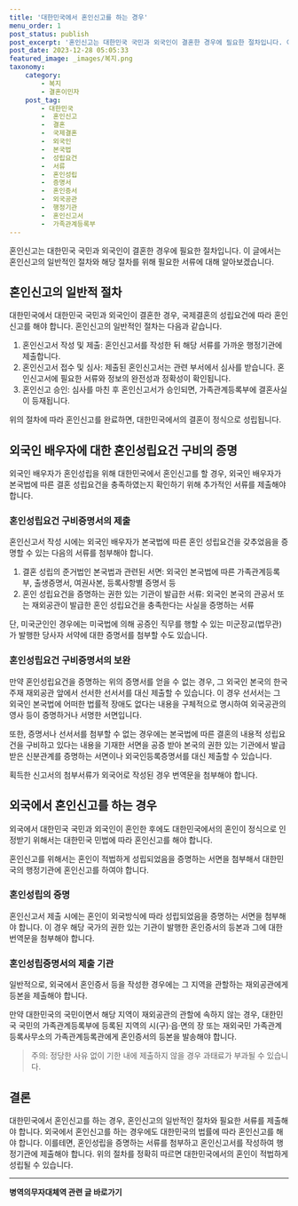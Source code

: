 ```yaml
---
title: '대한민국에서 혼인신고를 하는 경우'
menu_order: 1
post_status: publish
post_excerpt: '혼인신고는 대한민국 국민과 외국인이 결혼한 경우에 필요한 절차입니다. 이 글에서는 혼인신고의 일반적인 절차와 해당 절차를 위해 필요한 서류에 대해 알아보겠습니다.'
post_date: 2023-12-28 05:05:33
featured_image: _images/복지.png
taxonomy:
    category:
        - 복지
        - 결혼이민자
    post_tag:
        - 대한민국
        -  혼인신고
        -  결혼
        -  국제결혼
        -  외국인
        -  본국법
        -  성립요건
        -  서류
        -  혼인성립
        -  증명서
        -  혼인증서
        -  외국공관
        -  행정기관
        -  혼인신고서
        -  가족관계등록부
---
```



혼인신고는 대한민국 국민과 외국인이 결혼한 경우에 필요한 절차입니다. 이 글에서는 혼인신고의 일반적인 절차와 해당 절차를 위해 필요한 서류에 대해 알아보겠습니다.

## 혼인신고의 일반적 절차

대한민국에서 대한민국 국민과 외국인이 결혼한 경우, 국제결혼의 성립요건에 따라 혼인신고를 해야 합니다. 혼인신고의 일반적인 절차는 다음과 같습니다.

1. 혼인신고서 작성 및 제출: 혼인신고서를 작성한 뒤 해당 서류를 가까운 행정기관에 제출합니다.
2. 혼인신고서 접수 및 심사: 제출된 혼인신고서는 관련 부서에서 심사를 받습니다. 혼인신고서에 필요한 서류와 정보의 완전성과 정확성이 확인됩니다.
3. 혼인신고 승인: 심사를 마친 후 혼인신고서가 승인되면, 가족관계등록부에 결혼사실이 등재됩니다.

위의 절차에 따라 혼인신고를 완료하면, 대한민국에서의 결혼이 정식으로 성립됩니다.

## 외국인 배우자에 대한 혼인성립요건 구비의 증명

외국인 배우자가 혼인성립을 위해 대한민국에서 혼인신고를 할 경우, 외국인 배우자가 본국법에 따른 결혼 성립요건을 충족하였는지 확인하기 위해 추가적인 서류를 제출해야 합니다.

### 혼인성립요건 구비증명서의 제출

혼인신고서 작성 시에는 외국인 배우자가 본국법에 따른 혼인 성립요건을 갖추었음을 증명할 수 있는 다음의 서류를 첨부해야 합니다.

1. 결혼 성립의 준거법인 본국법과 관련된 서면: 외국인 본국법에 따른 가족관계등록부, 출생증명서, 여권사본, 등록사항별 증명서 등
2. 혼인 성립요건을 증명하는 권한 있는 기관이 발급한 서류: 외국인 본국의 관공서 또는 재외공관이 발급한 혼인 성립요건을 충족한다는 사실을 증명하는 서류

단, 미국군인인 경우에는 미국법에 의해 공증인 직무를 행할 수 있는 미군장교(법무관)가 발행한 당사자 서약에 대한 증명서를 첨부할 수도 있습니다.

### 혼인성립요건 구비증명서의 보완

만약 혼인성립요건을 증명하는 위의 증명서를 얻을 수 없는 경우, 그 외국인 본국의 한국주재 재외공관 앞에서 선서한 선서서를 대신 제출할 수 있습니다. 이 경우 선서서는 그 외국인 본국법에 어떠한 법률적 장애도 없다는 내용을 구체적으로 명시하여 외국공관의 영사 등이 증명하거나 서명한 서면입니다.

또한, 증명서나 선서서를 첨부할 수 없는 경우에는 본국법에 따른 결혼의 내용적 성립요건을 구비하고 있다는 내용을 기재한 서면을 공증 받아 본국의 권한 있는 기관에서 발급받은 신분관계를 증명하는 서면이나 외국인등록증명서를 대신 제출할 수 있습니다.

획득한 신고서의 첨부서류가 외국어로 작성된 경우 번역문을 첨부해야 합니다.

## 외국에서 혼인신고를 하는 경우

외국에서 대한민국 국민과 외국인이 혼인한 후에도 대한민국에서의 혼인이 정식으로 인정받기 위해서는 대한민국 민법에 따라 혼인신고를 해야 합니다.

혼인신고를 위해서는 혼인이 적법하게 성립되었음을 증명하는 서면을 첨부해서 대한민국의 행정기관에 혼인신고를 하여야 합니다.

### 혼인성립의 증명

혼인신고서 제출 시에는 혼인이 외국방식에 따라 성립되었음을 증명하는 서면을 첨부해야 합니다. 이 경우 해당 국가의 권한 있는 기관이 발행한 혼인증서의 등본과 그에 대한 번역문을 첨부해야 합니다.

### 혼인성립증명서의 제출 기관

일반적으로, 외국에서 혼인증서 등을 작성한 경우에는 그 지역을 관할하는 재외공관에게 등본을 제출해야 합니다.

만약 대한민국의 국민이면서 해당 지역이 재외공관의 관할에 속하지 않는 경우, 대한민국 국민의 가족관계등록부에 등록된 지역의 시(구)·읍·면의 장 또는 재외국민 가족관계등록사무소의 가족관계등록관에게 혼인증서의 등본을 발송해야 합니다.

> 주의: 정당한 사유 없이 기한 내에 제출하지 않을 경우 과태료가 부과될 수 있습니다.

## 결론

대한민국에서 혼인신고를 하는 경우, 혼인신고의 일반적인 절차와 필요한 서류를 제출해야 합니다. 외국에서 혼인신고를 하는 경우에도 대한민국의 법률에 따라 혼인신고를 해야 합니다. 이를테면, 혼인성립을 증명하는 서류를 첨부하고 혼인신고서를 작성하여 행정기관에 제출해야 합니다. 위의 절차를 정확히 따르면 대한민국에서의 혼인이 적법하게 성립될 수 있습니다.
<!-- wp:separator -->
<hr class="wp-block-separator has-alpha-channel-opacity"/>
<!-- /wp:separator -->

<!-- wp:group {"backgroundColor":"base","layout":{"type":"constrained"}} -->
<div class="wp-block-group has-base-background-color has-background"><!-- wp:paragraph {"align":"center","fontSize":"medium"} -->
<p class="has-text-align-center has-large-font-size"><strong>병역의무자대체역 관련 글 바로가기</strong></p>
<!-- /wp:paragraph -->


<!-- wp:latest-posts
{"categories":[{"id":7660,"count":19,"description":"","link":"https://uknowlaw.com/category/%eb%b3%91%ec%97%ad%ec%9d%98%eb%ac%b4%ec%9e%90%eb%8c%80%ec%b2%b4%ec%97%ad/","name":"병역의무자대체역","slug":"병역의무자대체역","taxonomy":"category","parent":0,"meta":[],"_links":{"self":[{"href":"https://uknowlaw.com/wp-json/wp/v2/categories/7660"}],"collection":[{"href":"https://uknowlaw.com/wp-json/wp/v2/categories"}],"about":[{"href":"https://uknowlaw.com/wp-json/wp/v2/taxonomies/category"}],"wp:post_type":[{"href":"https://uknowlaw.com/wp-json/wp/v2/posts?categories=7660"}],"curies":[{"name":"wp","href":"https://api.w.org/{rel}","templated":true}]}}],"postsToShow":100,"excerptLength":28,"postLayout":"grid","columns":2,"featuredImageAlign":"left","featuredImageSizeSlug":"large","fontSize":"small"} /--></div>
<!-- /wp:group -->